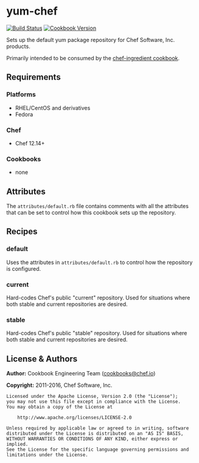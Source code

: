 # yum-chef

[![Build Status](https://travis-ci.org/chef-cookbooks/yum-chef.svg?branch=master)](http://travis-ci.org/chef-cookbooks/yum-chef) [![Cookbook Version](https://img.shields.io/cookbook/v/yum-chef.svg)](https://supermarket.chef.io/cookbooks/yum-chef)

Sets up the default yum package repository for Chef Software, Inc. products.

Primarily intended to be consumed by the [chef-ingredient cookbook](https://supermarket.chef.io/cookbooks/chef-ingredient).

## Requirements

### Platforms

- RHEL/CentOS and derivatives
- Fedora

### Chef

- Chef 12.14+

### Cookbooks

- none

## Attributes

The `attributes/default.rb` file contains comments with all the attributes that can be set to control how this cookbook sets up the repository.

## Recipes

### default

Uses the attributes in `attributes/default.rb` to control how the repository is configured.

### current

Hard-codes Chef's public "current" repository. Used for situations where both stable and current repositories are desired.

### stable

Hard-codes Chef's public "stable" repository. Used for situations where both stable and current repositories are desired.

## License & Authors

**Author:** Cookbook Engineering Team ([cookbooks@chef.io](mailto:cookbooks@chef.io))

**Copyright:** 2011-2016, Chef Software, Inc.

```
Licensed under the Apache License, Version 2.0 (the "License");
you may not use this file except in compliance with the License.
You may obtain a copy of the License at

    http://www.apache.org/licenses/LICENSE-2.0

Unless required by applicable law or agreed to in writing, software
distributed under the License is distributed on an "AS IS" BASIS,
WITHOUT WARRANTIES OR CONDITIONS OF ANY KIND, either express or implied.
See the License for the specific language governing permissions and
limitations under the License.
```
